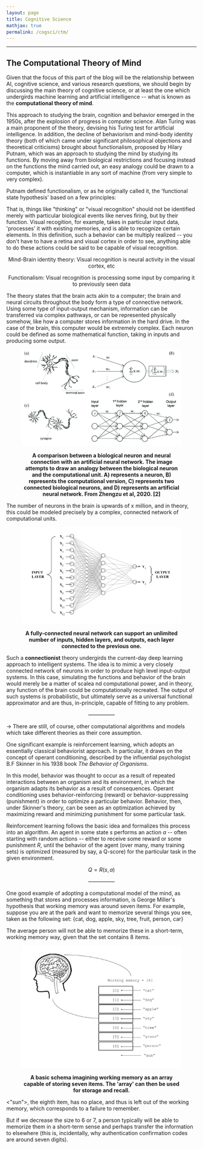 ```yaml
---
layout: page
title: Cognitive Science
mathjax: true
permalink: /cogsci/ctm/
---
```


---

<style> blockquote{ margin: 1.3em 1.9em; border-left-style: solid; border-left-width: thick; border-left-color: lightgray; padding: 0.1em 1em; font-size: 16px; color: lightslategray; } </style>

## The Computational Theory of Mind

Given that the focus of this part of the blog will be the relationship between AI, cognitive science, and various research questions, we should begin by discussing the main theory of cognitive science, or at least the one which undergirds machine learning and artificial intelligence -- what is known as the **computational theory of mind**. 

This approach to studying the brain, cognition and behavior emerged in the 1950s, after the explosion of progress in computer science. Alan Turing was a main proponent of the theory, devising his Turing test for artificial intelligence. In addition, the decline of behaviorism and mind-body identity theory (both of which came under significant philosophical objections and theoretical criticisms) brought about functionalism, proposed by Hilary Putnam, which was an approach to studying the mind by studying its functions. By moving away from biological restrictions and focusing instead on the functions the mind carried out, an easy analogy could be drawn to a computer, which is instantiable in any sort of machine (from very simple to very complex).

Putnam defined functionalism, or as he originally called it, the 'functional state hypothesis' based on a few principles:

That is, things like "thinking" or "visual recognition" should not be identified merely with particular biological events like nerves firing, but by their function. Visual recogition, for example, takes in particular input data, 'processes' it with existing memories, and is able to recognize certain elements. In this definition, such a behavior can be multiply realized -- you don't have to have a retina and visual cortex in order to see, anything able to do these actions could be said to be capable of visual recognition.

$$ \text{Mind-Brain identity theory: Visual recognition is neural activity in the visual cortex, etc}$$ 

$$ \text{Functionalism: Visual recognition is processing some input by comparing it to previously seen data}$$ 

The theory states that the brain acts akin to a computer; the brain and neural circuits throughout the body form a type of connective network. Using some type of input-output mechanism, information can be transferred via complex pathways, or can be represented physically somehow, like how a computer stores information in the hard drive. In the case of the brain, this computer would be extremely complex. Each neuron could be defined as some mathematical function, taking in inputs and producing some output.

<figure>
  <p style="text-align:center;">
    <img src="/images/bnn-ann.png">
    <figcaption align = "center"><b><p style="font-size: 14px;">A comparison between a biological neuron and neural connection with an artificial neural network. The image attempts to draw an analogy between the biological neuron and the computational unit. A) represents a neuron, B) represents the computational version, C) represents two connected biological neurons, and D) represents an artificial neural network. From Zhengzu et al, 2020. [2]</p></b></figcaption>
  </p>
</figure>

The number of neurons in the brain is upwards of x million, and in theory, this could be modeled precisely by a complex, connected network of computational units.

<figure>
  <p style="text-align:center;">
    <img src="/images/connect2.png">
    <figcaption align = "center"><b><p style="font-size: 14px;">A fully-connected neural network can support an unlimited number of inputs, hidden layers, and outputs, each layer connected to the previous one.</p></b></figcaption>
  </p>
</figure>

Such a **connectionist** theory undergirds the current-day deep learning approach to intelligent systems. The idea is to mimic a very closely connected network of neurons in order to produce high level input-output systems. In this case, simulating the functions and behavior of the brain would merely be a matter of scalea nd computational power, and in theory, any function of the brain could be computationally recreated. The output of such systems is probabilistic, but ultimately serve as a universal functional approximator and are thus, in-principle, capable of fitting to any problem.

<p style="text-align:center">—————</p>

$\longrightarrow$ There are still, of course, other computational algorithms and models which take different theories as their core assumption. 

One significant example is reinforcement learning, which adopts an essentially classical behaviorist approach. In particular, it draws on the concept of operant conditioning, described by the influential psychologist B.F Skinner in his 1938 book _The Behavior of Organisms_. 

In this model, behavior was thought to occur as a result of repeated interactions between an organism and its environment, in which the organism adapts its behavior as a result of consequences. Operant conditioning uses behavior-reinforcing (reward) or behavior-suppressing (punishment) in order to optimize a particular behavior. Behavior, then, under Skinner's theory, can be seen as an optimization achieved by maximizing reward and minimizing punishment for some particular task.

Reinforcement learning follows the basic idea and formalizes this process into an algorithm. An agent in some state $s$ performs an action $a$ -- often starting with random actions -- either to receive some reward or some punishment $R$, until the behavior of the agent (over many, many training sets) is optimized (measured by say, a Q-score) for the particular task in the given environment. 

$$ Q = R(s, a) $$

<p style="text-align:center">—————</p>

One good example of adopting a computational model of the mind, as something that stores and processes information, is George Miller's hypothesis that working memory was around seven items. For example, suppose you are at the park and want to memorize several things you see, taken as the following set:  $\text{\{cat, dog, apple, sky, tree, fruit, person, car\}}$

The average person will not be able to memorize these in a short-term, working memory way, given that the set contains 8 items. 


<figure>
  <p style="text-align:center;">
    <img src="/images/workingmemory1.png">
    <figcaption align = "center"><b><p style="font-size: 14px;">A basic schema imagining working memory as an array capable of storing seven items. The 'array' can then be used for storage and recall.</p></b></figcaption>
  </p>
</figure>

<"sun">, the eighth item, has no place, and thus is left out of the working memory, which corresponds to a failure to remember. 

But if we decrease the size to 6 or 7, a person typically will be able to memorize them in a short-term sense and perhaps transfer the information to elsewhere (this is, incidentally, why authentication confirmation codes are around seven digits).
